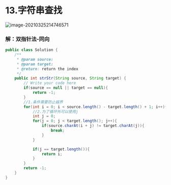 # 13.字符串查找

![image-20210325214746571](https://raw.githubusercontent.com/TWDH/Leetcode-From-Zero/pictures/img/image-20210325214746571.png)

### 解：双指针法-同向

```java
public class Solution {
    /**
     * @param source: 
     * @param target: 
     * @return: return the index
     */
    public int strStr(String source, String target) {
        // Write your code here
        if(source == null || target == null){
            return -1;
        }
        //1.条件需要防止越界
        for(int i = 0; i < source.length() - target.length() + 1; i++){
            //2.为了循环外可以使用j
            int j = 0;
            for(j = 0; j < target.length(); j++){
                if(source.charAt(i + j) != target.charAt(j)){
                    break;
                }
            }

            if(j == target.length()){
                return i;
            }
        }
        return -1;
    }
}
```

